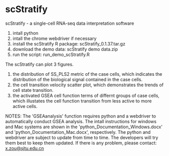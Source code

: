 # scStratify
scStratify - a single-cell RNA-seq data interpretation software

1. intall python
2. intall the chrome webdriver if necessary
3. install the scStratify R package: scStratify_0.1.37.tar.gz
4. download the demo data: scStratify demo data.zip
5. run the script: run_demo_scStratify.R

The scStratify can plot 3 figures.
1. the distribution of SS_PLS2 metric of the case cells, which indicates the distribution of the biological signal contained in the case cells.
2. the cell transition velocity scatter plot, which demonstrates the trends of cell state transition.
3. the activated GSEA cell function terms of differnt groups of case cells, which illustates the cell function transition from less active to more active cells.

NOTES: The 'GSEAanalysis' function requires python and a webdriver to automatically conduct GSEA analysis. The intall instructions for windows and Mac systems are shown in the 'python_Documentation_Windows.docx' and 'python_Documentation_Mac.docx', respectively. The python and webdriver are subject to update from time to time. The developers will try them best to keep them updated. If there is any problem, please contact: x.zou@sjtu.edu.cn
